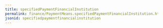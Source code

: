 ```yaml
---
title: specifiedPaymentFinancialInstitution
permalink: finance/PaymentMeans.specifiedPaymentFinancialInstitution.html
jsonid: specifiedpaymentfinancialinstitution
---
```

